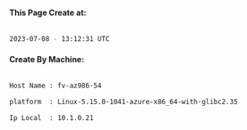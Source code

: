 
   
#### This Page Create at:

```bash

2023-07-08 - 13:12:31 UTC

```

#### Create By Machine:

```bash

Host Name : fv-az986-54

platform  : Linux-5.15.0-1041-azure-x86_64-with-glibc2.35

Ip Local  : 10.1.0.21

```

